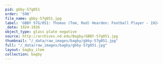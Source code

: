 ```yaml
---
pid: gbby-57g051
order: '598'
file_name: gbby-57g051.jpg
label: 'GBBY 57G/051: Thomas (Tom, Red) Hearden: Football Player - 1924-1926'
_date: 1924-1926
object_type: glass plate negative
source: http://archives.nd.edu/Bagby/GBBY-57g051.jpg
thumbnail: "/_data/raw_images/bagby/gbby-57g051.jpg"
full: "/_data/raw_images/bagby/gbby-57g051.jpg"
layout: bagby_item
collection: bagby
---
```

